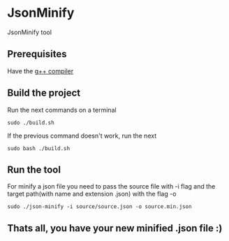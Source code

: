 # JsonMinify
JsonMinify tool

## Prerequisites
Have the [g++ compiler](https://gcc.gnu.org/)

## Build the project
Run the next commands on a terminal
``` 
sudo ./build.sh 
```
If the previous command doesn't work, run the next
``` 
sudo bash ./build.sh 
```

## Run the tool
For minify a json file you need to pass the source file with -i flag
and the target path(with name and extension .json) with the flag -o
``` 
sudo ./json-minify -i source/source.json -o source.min.json 
```

## Thats all, you have your new minified .json file :) 
